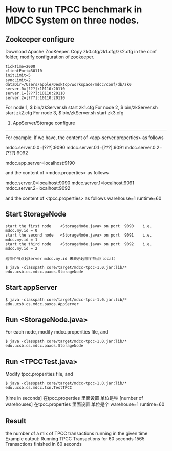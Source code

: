 How to run TPCC benchmark in MDCC System on three nodes.
======
Zookeeper configure
---
Download Apache ZooKeeper.
Copy zk0.cfg/zk1.cfg/zk2.cfg in the conf folder, modify configuration of zookeeper.

	tickTime=2000
	clientPort=30110
	initLimit=5
	syncLimit=2
	dataDir=/Users/apple/Desktop/workspace/mdcc/conf/db/zk0
	server.0=[???]:10110:20110
	server.1=[???]:10110:20110
	server.2=[???]:10110:20110

For node 1,
$ bin/zkServer.sh start zk1.cfg
For node 2,
$ bin/zkServer.sh start zk2.cfg
For node 3,
$ bin/zkServer.sh start zk3.cfg

1. AppServer/Storage configure
---
For example:
If we have, the content of <app-server.properties> as follows

mdcc.server.0.0=[???]:9090
mdcc.server.0.1=[???]:9091
mdcc.server.0.2=[???]:9092

mdcc.app.server=localhost:9190

and the content of <mdcc.properties> as follows

mdcc.server.0=localhost:9090
mdcc.server.1=localhost:9091
mdcc.server.2=localhost:9092

and the content of <tpcc.properties> as follows
warehouse=1
runtime=60

Start StorageNode
---
	start the first node 	<StorageNode.java> on port 	9090	i.e. mdcc.my.id = 0
	start the second node 	<StorageNode.java> on port 	9091	i.e. mdcc.my.id = 1
	start the third node 	<StorageNode.java> on port 	9092	i.e. mdcc.my.id = 2

	给每个节点起Server mdcc.my.id 来表示起哪个节点(local)

	$ java -classpath core/target/mdcc-tpcc-1.0.jar:lib/* edu.ucsb.cs.mdcc.paxos.StorageNode

	
Start appServer
---
	$ java -classpath core/target/mdcc-tpcc-1.0.jar:lib/* edu.ucsb.cs.mdcc.paxos.AppServer

Run <StorageNode.java>
---
For each node, modify mdcc.properities file, and

	$ java -classpath core/target/mdcc-tpcc-1.0.jar:lib/* edu.ucsb.cs.mdcc.paxos.StorageNode
	
Run <TPCCTest.java>
---
Modify tpcc.properities file, and

	$ java -classpath core/target/mdcc-tpcc-1.0.jar:lib/* edu.ucsb.cs.mdcc.txn.TestTPCC
	
[time in seconds] 在tpcc.properties 里面设置 单位是秒
[number of warehouses] 在tpcc.properties 里面设置 单位是个
warehouse=1
runtime=60

Result
---
the number of a mix of TPCC transactions running in the given time
Example output:
Running TPCC Transactions for 60 seconds
1565 Transactions finished in 60 seconds
